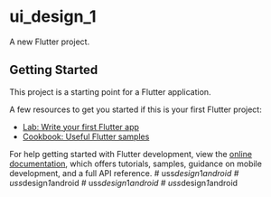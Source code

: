 # ui_design_1

A new Flutter project.

## Getting Started

This project is a starting point for a Flutter application.

A few resources to get you started if this is your first Flutter project:

- [Lab: Write your first Flutter app](https://docs.flutter.dev/get-started/codelab)
- [Cookbook: Useful Flutter samples](https://docs.flutter.dev/cookbook)

For help getting started with Flutter development, view the
[online documentation](https://docs.flutter.dev/), which offers tutorials,
samples, guidance on mobile development, and a full API reference.
#   u s s _ d e s i g n _ 1 _ a n d r o i d  
 #   u s s _ d e s i g n _ 1 _ a n d r o i d  
 #   u s s _ d e s i g n _ 1 _ a n d r o i d  
 #   u s s _ d e s i g n _ 1 _ a n d r o i d  
 